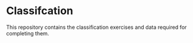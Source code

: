 # Classifcation

This repository contains the classification exercises and data required for completing them.

